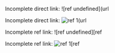 Incomplete direct link: ![ref undefined](url

Incomplete direct link: ![ref 1](url

Incomplete ref link: ![ref undefined][ref

Incomplete ref link: ![ref 1][ref

[ref 1]: url

